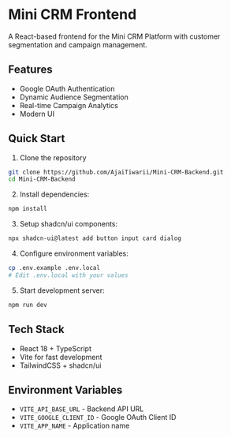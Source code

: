 # Mini CRM Frontend

A React-based frontend for the Mini CRM Platform with customer segmentation and campaign management.

## Features

- Google OAuth Authentication
- Dynamic Audience Segmentation
- Real-time Campaign Analytics
- Modern UI 

## Quick Start

1. Clone the repository
```bash
git clone https://github.com/AjaiTiwarii/Mini-CRM-Backend.git
cd Mini-CRM-Backend
```

2. Install dependencies:
```bash
npm install
```

3. Setup shadcn/ui components:
```bash
npx shadcn-ui@latest add button input card dialog
```

4. Configure environment variables:
```bash
cp .env.example .env.local
# Edit .env.local with your values
```

5. Start development server:
```bash
npm run dev
```

## Tech Stack

- React 18 + TypeScript
- Vite for fast development
- TailwindCSS + shadcn/ui


## Environment Variables

- `VITE_API_BASE_URL` - Backend API URL
- `VITE_GOOGLE_CLIENT_ID` - Google OAuth Client ID
- `VITE_APP_NAME` - Application name
